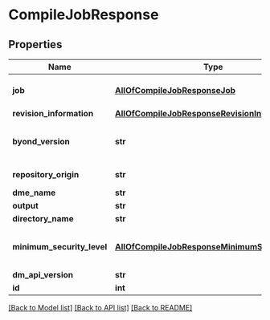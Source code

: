 # CompileJobResponse

## Properties
Name | Type | Description | Notes
------------ | ------------- | ------------- | -------------
**job** | [**AllOfCompileJobResponseJob**](AllOfCompileJobResponseJob.md) | The Tgstation.Server.Api.Models.Response.CompileJobResponse.Job relating to this job. | [optional] 
**revision_information** | [**AllOfCompileJobResponseRevisionInformation**](AllOfCompileJobResponseRevisionInformation.md) | Git revision the compiler ran on. | [optional] 
**byond_version** | **str** | The Tgstation.Server.Api.Models.Response.ByondResponse.Version the Tgstation.Server.Api.Models.Response.CompileJobResponse was made with. | [optional] 
**repository_origin** | **str** | The origin System.Uri of the repository the compile job was built from. | [optional] 
**dme_name** | **str** | The .dme file used for compilation | [optional] 
**output** | **str** | Textual output of DM | [optional] 
**directory_name** | **str** | The Game folder the results were compiled into | [optional] 
**minimum_security_level** | [**AllOfCompileJobResponseMinimumSecurityLevel**](AllOfCompileJobResponseMinimumSecurityLevel.md) | The minimum Tgstation.Server.Api.Models.DreamDaemonSecurity required to run the Tgstation.Server.Api.Models.Internal.CompileJob&#x27;s output. | [optional] 
**dm_api_version** | **str** | The DMAPI System.Version. | [optional] 
**id** | **int** | The ID of the entity. | [optional] 

[[Back to Model list]](../README.md#documentation-for-models) [[Back to API list]](../README.md#documentation-for-api-endpoints) [[Back to README]](../README.md)


